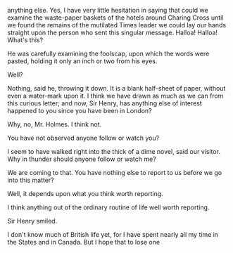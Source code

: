 anything else. Yes, I have very little hesitation in saying that could
we examine the waste-paper baskets of the hotels around Charing Cross
until we found the remains of the mutilated Times leader we could lay
our hands straight upon the person who sent this singular message.
Halloa! Halloa! What's this?

He was carefully examining the foolscap, upon which the words were
pasted, holding it only an inch or two from his eyes.

Well?

Nothing, said he, throwing it down. It is a blank half-sheet of
paper, without even a water-mark upon it. I think we have drawn as much
as we can from this curious letter; and now, Sir Henry, has anything
else of interest happened to you since you have been in London?

Why, no, Mr. Holmes. I think not.

You have not observed anyone follow or watch you?

I seem to have walked right into the thick of a dime novel, said our
visitor. Why in thunder should anyone follow or watch me?

We are coming to that. You have nothing else to report to us before we
go into this matter?

Well, it depends upon what you think worth reporting.

I think anything out of the ordinary routine of life well worth
reporting.

Sir Henry smiled.

I don't know much of British life yet, for I have spent nearly all my
time in the States and in Canada. But I hope that to lose one
